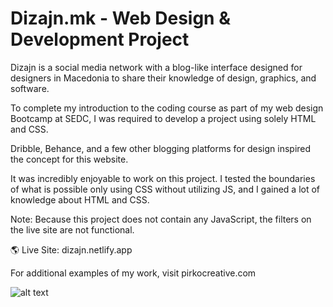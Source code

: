 # Dizajn.mk - Web Design & Development Project
Dizajn is a social media network with a blog-like interface designed for designers in Macedonia to share their knowledge of design, graphics, and software.

To complete my introduction to the coding course as part of my web design Bootcamp at SEDC, I was required to develop a project using solely HTML and CSS.

Dribble, Behance, and a few other blogging platforms for design inspired the concept for this website.

It was incredibly enjoyable to work on this project. I tested the boundaries of what is possible only using CSS without utilizing JS, and I gained a lot of knowledge about HTML and CSS.

Note: Because this project does not contain any JavaScript, the filters on the live site are not functional.

🌎 Live Site: dizajn.netlify.app

For additional examples of my work, visit pirkocreative.com

![alt text]([https://images.unsplash.com/photo-1662471238526-115abd5d7795?ixlib=rb-1.2.1&ixid=MnwxMjA3fDB8MHxwaG90by1wYWdlfHx8fGVufDB8fHx8&auto=format&fit=crop&w=687&q=80](https://lh3.googleusercontent.com/D2dO-ZCPfBnzLAdjEV8a5eNhirCwnSxQfOh2zso1AOcfpzfbuJ9_55j7_MzmrnqVs4JXJ_mYHnaqrmeulGw2w2B3MBfM2gbChM1CdsQy6PBWoBQoYqZa0YWfiyUvRZQsa4ffVF6b7Rzcsp2jS9PFsak10d1Ha98aBzG8vJTpwTWqnRroRsAUOcqoZlsmqaTamwrhDElEgZsYySTz--B0i7XLsmy6no__g3Wdr6umb-5w12ojCEpXEmlKbNtxHx7cnMuJgG4KXFBSa_ZA0eE6GhDimWhS0GpuAoxRJ3n053jh7kROzIBFU53FvorDtBL8WrSPdKf2ziMEODGC7sx3COeKxREgEG7bgrCkdNFYOyqQNxP4p0oYOJDKjgij7dRzLnIItMlUhmGG3x_EbbMdQsF9cRFBno6dncfe2l4VZrURmJAkbRVpOI9Dau-kPlt9bHxkom3-PSNL09P9gfWkB2lYVsZvlNgnfzISt3Y3f7C8vT6nYJbhmvCsaVunSqodfEi5933ePO9waZFDxKY6H5e6ojjboN8pU27pGUUknu-xUbw0c8Y0tEnAIG3zTDxDu7II0FljgRcGRcw_DRtvByJi3yFuGo9OEsjU6yEvWzCTN6_2a5KlPzp1UOdDMxzkcHlANtnqCKr0sQyeDxMH-uLjK_XOUWZr99f7DguVlRwGL-NqL6HThgO7VaiG-MqK8vNO0TLBciHYi-wKSzDjg8zpY2Anyj4YfSYRys3Ymm3RbhIo06stbQGESme5Mw2piDvvkNwETkqmSgOG6V2_a8KEg1izzWxgruj1URD6smWUrDIR2WIqT6t2uOS7LmslL_jc=s662-no?authuser=0))
